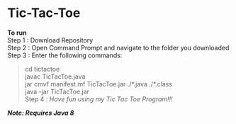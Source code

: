 # Tic-Tac-Toe

**To run**  
Step 1 : Download Repository  
Step 2 : Open Command Prompt and navigate to the folder you downloaded  
Step 3 : Enter the following commands:
> cd tictactoe   
> javac TicTacToe.java  
> jar cmvf manifest.mf TicTacToe.jar ./\*.java ./\*.class  
> java -jar TicTacToe.jar  
Step 4 : *Have fun using my Tic Tac Toe Program!!!*  

***Note: Requires Java 8***